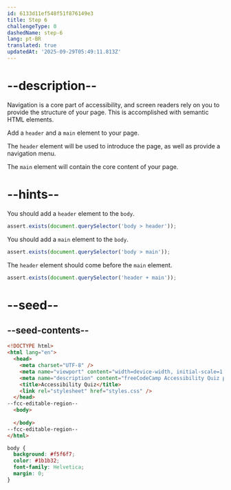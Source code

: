 ```yaml
---
id: 6133d11ef548f51f876149e3
title: Step 6
challengeType: 0
dashedName: step-6
lang: pt-BR
translated: true
updatedAt: '2025-09-29T05:49:11.813Z'
---
```


# --description--

Navigation is a core part of accessibility, and screen readers rely on you to provide the structure of your page. This is accomplished with semantic HTML elements.

Add a `header` and a `main` element to your page.

The `header` element will be used to introduce the page, as well as provide a navigation menu.

The `main` element will contain the core content of your page.

# --hints--

You should add a `header` element to the `body`.

```js
assert.exists(document.querySelector('body > header'));
```

You should add a `main` element to the `body`.

```js
assert.exists(document.querySelector('body > main'));
```

The `header` element should come before the `main` element.

```js
assert.exists(document.querySelector('header + main'));
```

# --seed--

## --seed-contents--

```html
<!DOCTYPE html>
<html lang="en">
  <head>
    <meta charset="UTF-8" />
    <meta name="viewport" content="width=device-width, initial-scale=1.0" />
    <meta name="description" content="freeCodeCamp Accessibility Quiz practice project" />
    <title>Accessibility Quiz</title>
    <link rel="stylesheet" href="styles.css" />
  </head>
--fcc-editable-region--
  <body>
    
  </body>
--fcc-editable-region--
</html>

```

```css
body {
  background: #f5f6f7;
  color: #1b1b32;
  font-family: Helvetica;
  margin: 0;
}
```
